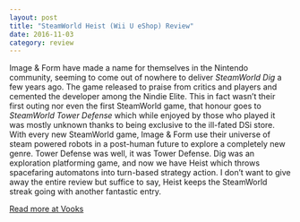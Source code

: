 ```yaml
---
layout: post
title: "SteamWorld Heist (Wii U eShop) Review"
date: 2016-11-03
category: review
---
```


Image & Form have made a name for themselves in the Nintendo community, seeming to come out of nowhere to deliver *SteamWorld Dig* a few years ago. The game released to praise from critics and players and cemented the developer among the Nindie Elite. This in fact wasn’t their first outing nor even the first SteamWorld game, that honour goes to *SteamWorld Tower Defense* which while enjoyed by those who played it was mostly unknown thanks to being exclusive to the ill-fated DSi store. With every new SteamWorld game, Image & Form use their universe of steam powered robots in a post-human future to explore a completely new genre. Tower Defense was well, it was Tower Defense. Dig was an exploration platforming game, and now we have Heist which throws spacefaring automatons into turn-based strategy action. I don’t want to give away the entire review but suffice to say, Heist keeps the SteamWorld streak going with another fantastic entry.

[Read more at Vooks](http://www.vooks.net/steamworld-heist-wii-u-eshop-review/)
